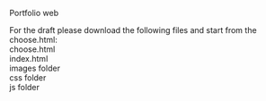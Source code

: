 Portfolio web

For the draft please download the following files and start from the choose.html:</br>
choose.html </br>
index.html </br>
images folder </br>
css folder </br>
js folder</br>
